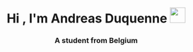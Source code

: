 <h1 align="center">Hi <!--<img src="https://media.giphy.com/media/hvRJCLFzcasrR4ia7z/giphy.gif" width="25px"> -->, I'm Andreas Duquenne
<!-- <img src="https://media.giphy.com/media/lp6ZqyHa5z3v9FasLj/giphy.gif" width="35px"> -->
<img src="https://media.giphy.com/media/h5oSMOkaaGhvPFv0Po/giphy.gif" width="35px">
</h1>
<h3 align="center">A student from Belgium</h3>




